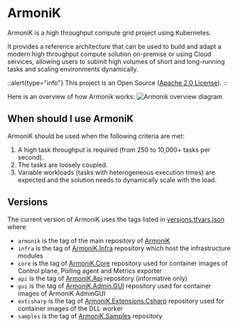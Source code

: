 # ArmoniK

ArmoniK is a high throughput compute grid project using Kubernetes.

It provides a reference architecture that can be used to build and adapt a modern high throughput compute solution on-premise or using Cloud services, allowing users to submit high volumes of short and long-running tasks and scaling environments dynamically.

::alert{type="info"}
This project is an Open Source ([Apache 2.0 License](https://github.com/aneoconsulting/ArmoniK/blob/main/LICENSE)).
::

Here is an overview of how Armonik works:
![Armonik overview diagram](/architecture-ArmoniK-internals.svg)

## When should I use ArmoniK

ArmoniK should be used when the following criteria are met:

1. A high task throughput is required (from 250 to 10,000+ tasks per second).
2. The tasks are loosely coupled.
3. Variable workloads (tasks with heterogeneous execution times) are expected and the solution needs to dynamically scale with the load.

## Versions

The current version of ArmoniK uses the tags listed in [versions.tfvars.json](https://github.com/aneoconsulting/ArmoniK/blob/main/versions.tfvars.json) where:

- `armonik` is the tag of the main repository of [ArmoniK](https://github.com/aneoconsulting/ArmoniK)
- `infra` is the tag of [ArmoniK.Infra](https://github.com/aneoconsulting/ArmoniK.Infra) repository which host the infrastructure modules
- `core` is the tag of [ArmoniK.Core](https://github.com/aneoconsulting/ArmoniK.Core) repository used for container images of Control plane, Polling agent and Metrics exporter
- `api` is the tag of [ArmoniK.Api](https://github.com/aneoconsulting/ArmoniK.Api) repository (informative only)
- `gui` is the tag of [ArmoniK.Admin.GUI](https://github.com/aneoconsulting/ArmoniK.Admin.GUI) repository used for container images of ArmoniK AdminGUI
- `extcsharp` is the tag of [ArmoniK.Extensions.Csharp](https://github.com/aneoconsulting/ArmoniK.Extensions.Csharp) repository used for container images of the DLL worker
- `samples` is the tag of [ArmoniK.Samples](https://github.com/aneoconsulting/ArmoniK.Samples) repository
